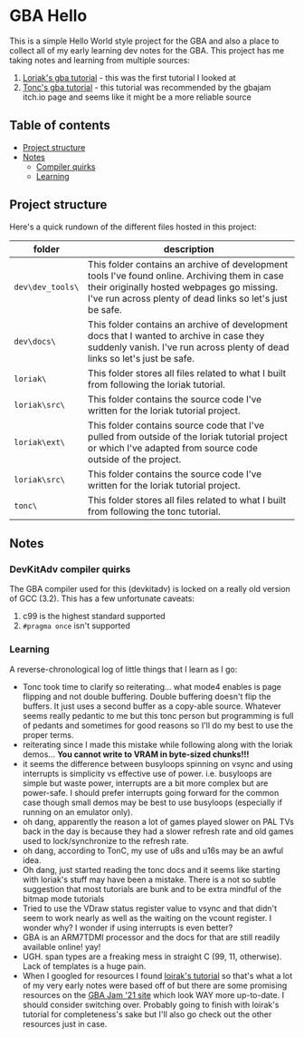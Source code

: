 # GBA Hello

This is a simple Hello World style project for the GBA and also a place to collect all of my early learning dev notes for the GBA. This project has me taking notes and learning from multiple sources:

1. [Loriak's gba tutorial](http://www.loirak.com/gameboy/gbatutor.php) - this was the first tutorial I looked at
2. [Tonc's gba tutorial](https://www.coranac.com/tonc/text/intro.htm) - this tutorial was recommended by the gbajam itch.io page and seems like it might be a more reliable source

## Table of contents

* [Project structure](#project-structure)
* [Notes](#notes)
    * [Compiler quirks](#compiler-quirks)
    * [Learning](#learning)

## Project structure

Here's a quick rundown of the different files hosted in this project:

folder | description
-------|------------
`dev\dev_tools\`  | This folder contains an archive of development tools I've found online. Archiving them in case their originally hosted webpages go missing. I've run across plenty of dead links so let's just be safe.
`dev\docs\`  | This folder contains an archive of development docs that I wanted to archive in case they suddenly vanish. I've run across plenty of dead links so let's just be safe.
`loriak\`  | This folder stores all files related to what I built from following the loriak tutorial.
`loriak\src\`  | This folder contains the source code I've written for the loriak tutorial project.
`loriak\ext\`  | This folder contains source code that I've pulled from outside of the loriak tutorial project or which I've adapted from source code outside of the project.
`loriak\src\`  | This folder contains the source code I've written for the loriak tutorial project.
`tonc\`  | This folder stores all files related to what I built from following the tonc tutorial.

## Notes

### DevKitAdv compiler quirks

The GBA compiler used for this (devkitadv) is locked on a really old version of GCC (3.2). This has a few unfortunate caveats:

1. c99 is the highest standard supported
2. `#pragma once` isn't supported

### Learning

A reverse-chronological log of little things that I learn as I go:

* Tonc took time to clarify so reiterating... what mode4 enables is page flipping and not double buffering. Double buffering doesn't flip the buffers. It just uses a second buffer as a copy-able source. Whatever seems really pedantic to me but this tonc person but programming is full of pedants and sometimes for good reasons so I'll do my best to use the proper terms.
* reiterating since I made this mistake while following along with the loriak demos... __You cannot write to VRAM in byte-sized chunks!!!__
* it seems the difference between busyloops spinning on vsync and using interrupts is simplicity vs effective use of power. i.e. busyloops are simple but waste power, interrupts are a bit more complex but are power-safe. I should prefer interrupts going forward for the common case though small demos may be best to use busyloops (especially if running on an emulator only).
* oh dang, apparently the reason a lot of games played slower on PAL TVs back in the day is because they had a slower refresh rate and old games used to lock/synchronize to the refresh rate.
* oh dang, according to TonC, my use of u8s and u16s may be an awful idea.
* Oh dang, just started reading the tonc docs and it seems like starting with loriak's stuff may have been a mistake. There is a not so subtle suggestion that most tutorials are bunk and to be extra mindful of the bitmap mode tutorials
* Tried to use the VDraw status register value to vsync and that didn't seem to work nearly as well as the waiting on the vcount register. I wonder why? I wonder if using interrupts is even better?
* GBA is an ARM7TDMI processor and the docs for that are still readily available online! yay!
* UGH. span types are a freaking mess in straight C (99, 11, otherwise). Lack of templates is a huge pain.
* When I googled for resources I found [loirak's tutorial](http://www.loirak.com/gameboy/gbatutor.php) so that's what a lot of my very early notes were based off of but there are some promising resources on the [GBA Jam '21 site](https://itch.io/jam/gbajam21) which look WAY more up-to-date. I should consider switching over. Probably going to finish with loirak's tutorial for completeness's sake but I'll also go check out the other resources just in case.
